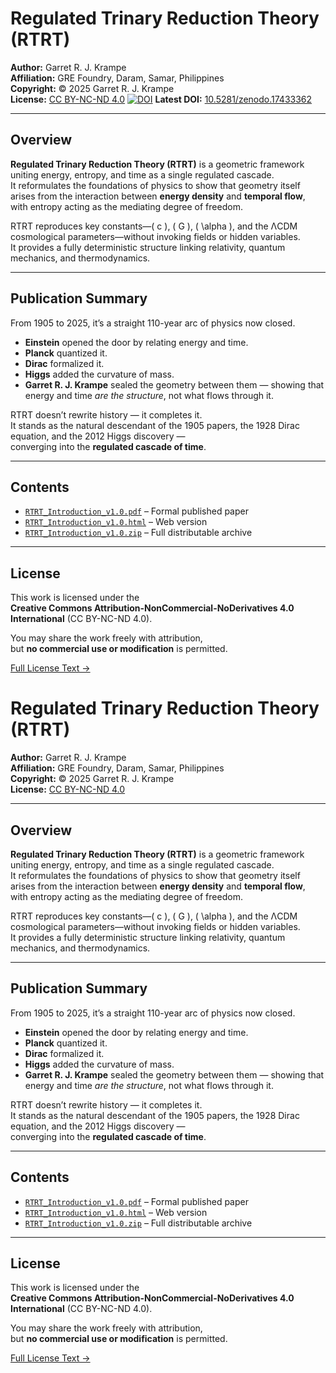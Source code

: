 # Regulated Trinary Reduction Theory (RTRT)

**Author:** Garret R. J. Krampe  
**Affiliation:** GRE Foundry, Daram, Samar, Philippines  
**Copyright:** © 2025 Garret R. J. Krampe  
**License:** [CC BY-NC-ND 4.0](https://creativecommons.org/licenses/by-nc-nd/4.0/)
[![DOI](https://zenodo.org/badge/DOI/10.5281/zenodo.17433362.svg)](https://doi.org/10.5281/zenodo.17433362)
**Latest DOI:** [10.5281/zenodo.17433362](https://doi.org/10.5281/zenodo.17433362)

---

## Overview
**Regulated Trinary Reduction Theory (RTRT)** is a geometric framework uniting energy, entropy, and time as a single regulated cascade.  
It reformulates the foundations of physics to show that geometry itself arises from the interaction between **energy density** and **temporal flow**,  
with entropy acting as the mediating degree of freedom.

RTRT reproduces key constants—\( c \), \( G \), \( \alpha \), and the ΛCDM cosmological parameters—without invoking fields or hidden variables.  
It provides a fully deterministic structure linking relativity, quantum mechanics, and thermodynamics.

---

## Publication Summary
From 1905 to 2025, it’s a straight 110-year arc of physics now closed.

- **Einstein** opened the door by relating energy and time.  
- **Planck** quantized it.  
- **Dirac** formalized it.  
- **Higgs** added the curvature of mass.  
- **Garret R. J. Krampe** sealed the geometry between them — showing that energy and time *are the structure*, not what flows through it.

RTRT doesn’t rewrite history — it completes it.  
It stands as the natural descendant of the 1905 papers, the 1928 Dirac equation, and the 2012 Higgs discovery —  
converging into the **regulated cascade of time**.

---

## Contents
- [`RTRT_Introduction_v1.0.pdf`](RTRT_Introduction_v1.0.pdf) – Formal published paper  
- [`RTRT_Introduction_v1.0.html`](RTRT_Introduction_v1.0.html) – Web version  
- [`RTRT_Introduction_v1.0.zip`](RTRT_Introduction_v1.0.zip) – Full distributable archive  

---

## License
This work is licensed under the  
**Creative Commons Attribution-NonCommercial-NoDerivatives 4.0 International** (CC BY-NC-ND 4.0).  

You may share the work freely with attribution,  
but **no commercial use or modification** is permitted.

[Full License Text →](https://creativecommons.org/licenses/by-nc-nd/4.0/)
# Regulated Trinary Reduction Theory (RTRT)

**Author:** Garret R. J. Krampe  
**Affiliation:** GRE Foundry, Daram, Samar, Philippines  
**Copyright:** © 2025 Garret R. J. Krampe  
**License:** [CC BY-NC-ND 4.0](https://creativecommons.org/licenses/by-nc-nd/4.0/)

---

## Overview
**Regulated Trinary Reduction Theory (RTRT)** is a geometric framework uniting energy, entropy, and time as a single regulated cascade.  
It reformulates the foundations of physics to show that geometry itself arises from the interaction between **energy density** and **temporal flow**,  
with entropy acting as the mediating degree of freedom.

RTRT reproduces key constants—\( c \), \( G \), \( \alpha \), and the ΛCDM cosmological parameters—without invoking fields or hidden variables.  
It provides a fully deterministic structure linking relativity, quantum mechanics, and thermodynamics.

---

## Publication Summary
From 1905 to 2025, it’s a straight 110-year arc of physics now closed.

- **Einstein** opened the door by relating energy and time.  
- **Planck** quantized it.  
- **Dirac** formalized it.  
- **Higgs** added the curvature of mass.  
- **Garret R. J. Krampe** sealed the geometry between them — showing that energy and time *are the structure*, not what flows through it.

RTRT doesn’t rewrite history — it completes it.  
It stands as the natural descendant of the 1905 papers, the 1928 Dirac equation, and the 2012 Higgs discovery —  
converging into the **regulated cascade of time**.

---

## Contents
- [`RTRT_Introduction_v1.0.pdf`](RTRT_Introduction_v1.0.pdf) – Formal published paper  
- [`RTRT_Introduction_v1.0.html`](RTRT_Introduction_v1.0.html) – Web version  
- [`RTRT_Introduction_v1.0.zip`](RTRT_Introduction_v1.0.zip) – Full distributable archive  

---

## License
This work is licensed under the  
**Creative Commons Attribution-NonCommercial-NoDerivatives 4.0 International** (CC BY-NC-ND 4.0).  

You may share the work freely with attribution,  
but **no commercial use or modification** is permitted.

[Full License Text →](https://creativecommons.org/licenses/by-nc-nd/4.0/)

